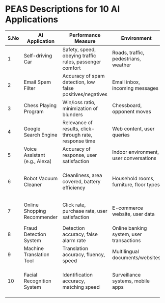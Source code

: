 <!DOCTYPE html>
<html lang="en">
<head>
    <meta charset="UTF-8">
</head>
<body>

<h1>PEAS Descriptions for 10 AI Applications</h1>

<table>
    <thead>
        <tr>
            <th>S.No</th>
            <th>AI Application</th>
            <th>Performance Measure</th>
            <th>Environment</th>
            <th>Actuators</th>
            <th>Sensors</th>
        </tr>
    </thead>
    <tbody>
        <tr>
            <td>1</td>
            <td>Self-driving Car</td>
            <td>Safety, speed, obeying traffic rules, passenger comfort</td>
            <td>Roads, traffic, pedestrians, weather</td>
            <td>Steering, accelerator, brakes, indicators</td>
            <td>Cameras, GPS, lidar, radar, speedometer</td>
        </tr>
        <tr>
            <td>2</td>
            <td>Email Spam Filter</td>
            <td>Accuracy of spam detection, low false positives/negatives</td>
            <td>Email inbox, incoming messages</td>
            <td>Classifier (marks spam or not)</td>
            <td>Email content, metadata, sender info</td>
        </tr>
        <tr>
            <td>3</td>
            <td>Chess Playing Program</td>
            <td>Win/loss ratio, minimization of blunders</td>
            <td>Chessboard, opponent moves</td>
            <td>Move generator (digital moves)</td>
            <td>Game state, opponent move input</td>
        </tr>
        <tr>
            <td>4</td>
            <td>Google Search Engine</td>
            <td>Relevance of results, click-through rate, response time</td>
            <td>Web content, user queries</td>
            <td>Display of search results</td>
            <td>User query, browsing behavior</td>
        </tr>
        <tr>
            <td>5</td>
            <td>Voice Assistant (e.g., Alexa)</td>
            <td>Accuracy of response, user satisfaction</td>
            <td>Indoor environment, user conversations</td>
            <td>Speaker (voice), smart device control</td>
            <td>Microphone, voice recognition</td>
        </tr>
        <tr>
            <td>6</td>
            <td>Robot Vacuum Cleaner</td>
            <td>Cleanliness, area covered, battery efficiency</td>
            <td>Household rooms, furniture, floor types</td>
            <td>Wheels, suction motor, cleaning brushes</td>
            <td>Proximity sensors, bump sensors, dirt sensors</td>
        </tr>
        <tr>
            <td>7</td>
            <td>Online Shopping Recommender</td>
            <td>Click rate, purchase rate, user satisfaction</td>
            <td>E-commerce website, user data</td>
            <td>Product recommendation display</td>
            <td>User search history, previous purchases</td>
        </tr>
        <tr>
            <td>8</td>
            <td>Fraud Detection System</td>
            <td>Detection accuracy, false alarm rate</td>
            <td>Online banking system, user transactions</td>
            <td>Alert generation, block transaction</td>
            <td>Transaction logs, user profiles</td>
        </tr>
        <tr>
            <td>9</td>
            <td>Machine Translation Tool</td>
            <td>Translation accuracy, fluency, speed</td>
            <td>Multilingual documents/websites</td>
            <td>Text generator (translated output)</td>
            <td>Input text, language detector</td>
        </tr>
        <tr>
            <td>10</td>
            <td>Facial Recognition System</td>
            <td>Identification accuracy, matching speed</td>
            <td>Surveillance systems, mobile apps</td>
            <td>Grant access, raise alert</td>
            <td>Camera, image processor, face database</td>
        </tr>
    </tbody>
</table>

</body>
</html>

